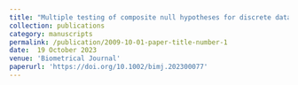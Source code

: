 ```yaml
---
title: "Multiple testing of composite null hypotheses for discrete data using randomized p-values"
collection: publications
category: manuscripts
permalink: /publication/2009-10-01-paper-title-number-1
date:  19 October 2023
venue: 'Biometrical Journal'
paperurl: 'https://doi.org/10.1002/bimj.202300077'
---
```

